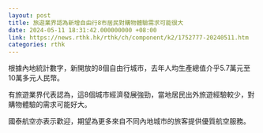 ```yaml
---
layout: post
title: 旅遊業界認為新增自由行8市居民對購物體驗需求可能很大
date: 2024-05-11 18:31:42.000000000 +08:00
link: https://news.rthk.hk/rthk/ch/component/k2/1752777-20240511.htm
categories: rthk
---
```


根據內地統計數字，新開放的8個自由行城市，去年人均生產總值介乎5.7萬元至10萬多元人民幣。

有旅遊業界代表認為，這8個城市經濟發展強勁，當地居民出外旅遊經驗較少，對購物體驗的需求可能好大。

國泰航空亦表示歡迎，期望為更多來自不同內地城市的旅客提供優質航空服務。
